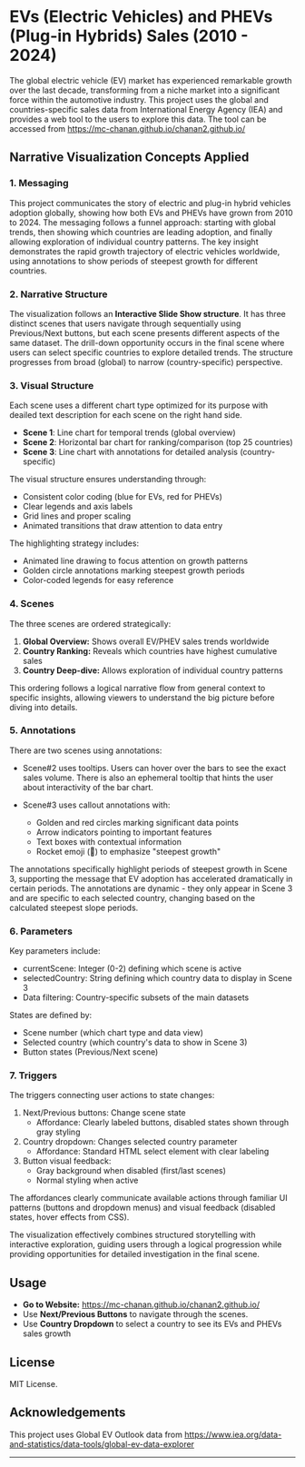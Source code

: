 # EVs (Electric Vehicles) and PHEVs (Plug-in Hybrids) Sales (2010 - 2024)

The global electric vehicle (EV) market has experienced remarkable growth over the last decade, transforming from a niche market into a significant force within the automotive industry. This project uses the global and countries-specific sales data from International Energy Agency (IEA) and provides a web tool to the users to explore this data. The tool can be accessed from https://mc-chanan.github.io/chanan2.github.io/

## Narrative Visualization Concepts Applied

### 1. Messaging

This project communicates the story of electric and plug-in hybrid vehicles adoption globally, showing how both EVs and PHEVs have grown from 2010 to 2024. The messaging follows a funnel approach: starting with global trends, then showing which countries are leading adoption, and finally allowing exploration of individual country patterns. The key insight demonstrates the rapid growth trajectory of electric vehicles worldwide, using annotations to show periods of steepest growth for different countries.

### 2. Narrative Structure

The visualization follows an **Interactive Slide Show structure**. It has three distinct scenes that users navigate through sequentially using Previous/Next buttons, but each scene presents different aspects of the same dataset. The drill-down opportunity occurs in the final scene where users can select specific countries to explore detailed trends. The structure progresses from broad (global) to narrow (country-specific) perspective.

### 3. Visual Structure

Each scene uses a different chart type optimized for its purpose with deailed text description for each scene on the right hand side.

- **Scene 1**: Line chart for temporal trends (global overview)
- **Scene 2**: Horizontal bar chart for ranking/comparison (top 25 countries)
- **Scene 3**: Line chart with annotations for detailed analysis (country-specific)

The visual structure ensures understanding through:

- Consistent color coding (blue for EVs, red for PHEVs)
- Clear legends and axis labels
- Grid lines and proper scaling
- Animated transitions that draw attention to data entry

The highlighting strategy includes:

- Animated line drawing to focus attention on growth patterns
- Golden circle annotations marking steepest growth periods
- Color-coded legends for easy reference

### 4. Scenes

The three scenes are ordered strategically:

1. **Global Overview:** Shows overall EV/PHEV sales trends worldwide
2. **Country Ranking:** Reveals which countries have highest cumulative sales
3. **Country Deep-dive:** Allows exploration of individual country patterns

This ordering follows a logical narrative flow from general context to specific insights, allowing viewers to understand the big picture before diving into details.

### 5. Annotations
There are two scenes using annotations:

- Scene#2 uses tooltips. Users can hover over the bars to see the exact sales volume. There is also an ephemeral tooltip that hints the user about interactivity of the bar chart.

- Scene#3 uses callout annotations with:
  - Golden and red circles marking significant data points
  - Arrow indicators pointing to important features
  - Text boxes with contextual information
  - Rocket emoji (🚀) to emphasize "steepest growth"

The annotations specifically highlight periods of steepest growth in Scene 3, supporting the message that EV adoption has accelerated dramatically in certain periods. The annotations are dynamic - they only appear in Scene 3 and are specific to each selected country, changing based on the calculated steepest slope periods.

### 6. Parameters

Key parameters include:

- currentScene: Integer (0-2) defining which scene is active
- selectedCountry: String defining which country data to display in Scene 3
- Data filtering: Country-specific subsets of the main datasets

States are defined by:

- Scene number (which chart type and data view)
- Selected country (which country's data to show in Scene 3)
- Button states (Previous/Next scene)

### 7. Triggers

The triggers connecting user actions to state changes:
1. Next/Previous buttons: Change scene state
   - Affordance: Clearly labeled buttons, disabled states shown through gray styling
2. Country dropdown: Changes selected country parameter
   - Affordance: Standard HTML select element with clear labeling
3. Button visual feedback:
   - Gray background when disabled (first/last scenes)
   - Normal styling when active

The affordances clearly communicate available actions through familiar UI patterns (buttons and dropdown menus) and visual feedback (disabled states, hover effects from CSS).

The visualization effectively combines structured storytelling with interactive exploration, guiding users through a logical progression while providing opportunities for detailed investigation in the final scene.

## Usage

- **Go to Website:** https://mc-chanan.github.io/chanan2.github.io/
- Use **Next/Previous Buttons** to navigate through the scenes.
- Use **Country Dropdown** to select a country to see its EVs and PHEVs sales growth

## License

MIT License.

## Acknowledgements

This project uses Global EV Outlook data from https://www.iea.org/data-and-statistics/data-tools/global-ev-data-explorer


---


